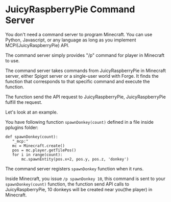 # JuicyRaspberryPie Command Server

You don't need a command server to program Minecraft.  You can use Python, Javascript, or any language as long as you implement MCPI(JuicyRaspberryPie) API.

The command server simply provides "/p" command for player in Minecraft to use.

The command server takes commands from JuicyRaspberryPie in Minecraft server, either Spigot server or a single-user world with Forge.  It finds the function that corresponds to that specific command and execute the function.

The function send the API request to JuicyRaspberryPie, JuicyRaspberryPie fulfill the request.

Let's look at an example.

You have following function `spawnDonkey(count)` defined in a file inside pplugins folder:

```
def spawnDonkey(count):
   "_mcp:"
   mc = Minecraft.create()
   pos = mc.player.getTilePos()
   for i in range(count):
       mc.spawnEntity(pos.x+2, pos.y, pos.z, 'donkey')
```

The command server registers `spawnDonkey` function when it runs.

Inside Minecraft, you issue `/p spawnDonkey 10`, this command is sent to your `spawnDonkey(count)` function, the function send API calls to JuicyRaspberryPie, 10 donkeys will be created near you(the player) in Minecraft. 
